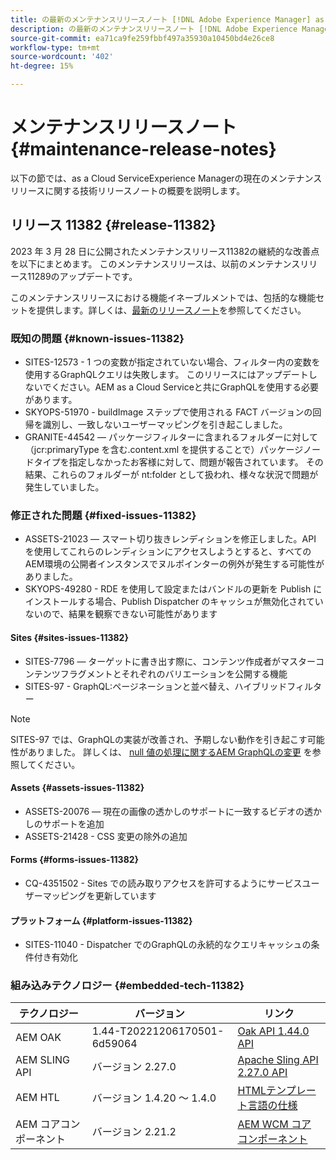 ```yaml
---
title: の最新のメンテナンスリリースノート [!DNL Adobe Experience Manager] as a Cloud Service。
description: の最新のメンテナンスリリースノート [!DNL Adobe Experience Manager] as a Cloud Service。
source-git-commit: ea71ca9fe259fbbf497a35930a10450bd4e26ce8
workflow-type: tm+mt
source-wordcount: '402'
ht-degree: 15%

---
```



# メンテナンスリリースノート {#maintenance-release-notes}

以下の節では、as a Cloud ServiceExperience Managerの現在のメンテナンスリリースに関する技術リリースノートの概要を説明します。

## リリース 11382 {#release-11382}

2023 年 3 月 28 日に公開されたメンテナンスリリース11382の継続的な改善点を以下にまとめます。 このメンテナンスリリースは、以前のメンテナンスリリース11289のアップデートです。

このメンテナンスリリースにおける機能イネーブルメントでは、包括的な機能セットを提供します。詳しくは、[最新のリリースノート](/help/release-notes/release-notes-cloud/release-notes-current.md)を参照してください。

### 既知の問題 {#known-issues-11382}

- SITES-12573 - 1 つの変数が指定されていない場合、フィルター内の変数を使用するGraphQLクエリは失敗します。 このリリースにはアップデートしないでください。AEM as a Cloud Serviceと共にGraphQLを使用する必要があります。
- SKYOPS-51970 - buildImage ステップで使用される FACT バージョンの回帰を識別し、一致しないユーザーマッピングを引き起こしました。
- GRANITE-44542 — パッケージフィルターに含まれるフォルダーに対して（jcr:primaryType を含む.content.xml を提供することで）パッケージノードタイプを指定しなかったお客様に対して、問題が報告されています。 その結果、これらのフォルダーが nt:folder として扱われ、様々な状況で問題が発生していました。

### 修正された問題 {#fixed-issues-11382}

- ASSETS-21023 — スマート切り抜きレンディションを修正しました。API を使用してこれらのレンディションにアクセスしようとすると、すべてのAEM環境の公開者インスタンスでヌルポインターの例外が発生する可能性がありました。
- SKYOPS-49280 - RDE を使用して設定またはバンドルの更新を Publish にインストールする場合、Publish Dispatcher のキャッシュが無効化されていないので、結果を観察できない可能性があります

#### Sites {#sites-issues-11382}

- SITES-7796 — ターゲットに書き出す際に、コンテンツ作成者がマスターコンテンツフラグメントとそれぞれのバリエーションを公開する機能
- SITES-97 - GraphQL:ページネーションと並べ替え、ハイブリッドフィルター

>[!NOTE]
>
> SITES-97 では、GraphQLの実装が改善され、予期しない動作を引き起こす可能性がありました。 詳しくは、 [null 値の処理に関するAEM GraphQLの変更](https://experienceleague.adobe.com/docs/experience-cloud-kcs/kbarticles/KA-21792.html?lang=ja) を参照してください。

#### Assets {#assets-issues-11382}

- ASSETS-20076 — 現在の画像の透かしのサポートに一致するビデオの透かしのサポートを追加
- ASSETS-21428 - CSS 変更の除外の追加

#### Forms {#forms-issues-11382}

- CQ-4351502 - Sites での読み取りアクセスを許可するようにサービスユーザーマッピングを更新しています

#### プラットフォーム {#platform-issues-11382}

- SITES-11040 - Dispatcher でのGraphQLの永続的なクエリキャッシュの条件付き有効化

### 組み込みテクノロジー {#embedded-tech-11382}

| テクノロジー | バージョン | リンク |
|---|---|---|
| AEM OAK | 1.44-T20221206170501-6d59064 | [Oak API 1.44.0 API](https://www.javadoc.io/doc/org.apache.jackrabbit/oak-api/1.44.0/index.html) |
| AEM SLING API | バージョン 2.27.0 | [Apache Sling API 2.27.0 API](https://www.javadoc.io/doc/org.apache.sling/org.apache.sling.api/latest/index.html) |
| AEM HTL | バージョン 1.4.20 ～ 1.4.0 | [HTMLテンプレート言語の仕様](https://github.com/adobe/htl-spec) |
| AEM コアコンポーネント | バージョン 2.21.2 | [AEM WCM コアコンポーネント](https://github.com/adobe/aem-core-wcm-components) |

